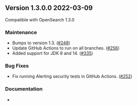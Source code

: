## Version 1.3.0.0 2022-03-09

Compatible with OpenSearch 1.3.0

### Maintenance
* Bumps to version 1.3. ([#248](https://github.com/opensearch-project/alerting/pull/248))
* Update GitHub Actions to run on all branches. ([#256](https://github.com/opensearch-project/alerting/pull/256))
* Added support for JDK 8 and 14. ([#335](https://github.com/opensearch-project/alerting/pull/335))

### Bug Fixes
* Fix running Alerting security tests in GitHub Actions. ([#252](https://github.com/opensearch-project/alerting/pull/252))

### Documentation
* 